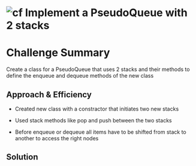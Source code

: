 # ![cf](https://i.imgur.com/7v5ASc8.png) Implement a PseudoQueue with 2 stacks

# Challenge Summary

Create a class for a PseudoQueue that uses 2 stacks and their methods to define the enqueue and dequeue methods of the new class


## Approach & Efficiency

* Created new class with a constractor that initiates two new stacks

* Used stack methods like pop and push between the two stacks

* Before enqueue or dequeue all items have to be shifted from stack to another to access the right nodes

## Solution
<!-- Embedded whiteboard image -->
